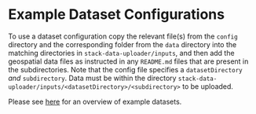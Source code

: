 # Example Dataset Configurations

To use a dataset configuration copy the relevant file(s) from the `config` directory and the corresponding folder from the `data` directory into the matching directories in `stack-data-uploader/inputs`, and then add the geospatial data files as instructed in any `README.md` files that are present in the subdirectories. Note that the config file specifies a `datasetDirectory` _and_ `subdirectory`. Data must be within the directory `stack-data-uploader/inputs/<datasetDirectory>/<subdirectory>` to be uploaded.

Please see [here](../../stack-data-uploader/README.md#example-datasets) for an overview of example datasets.
